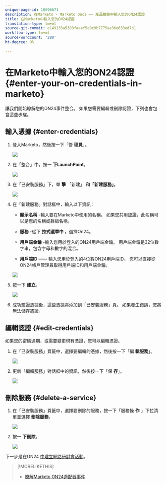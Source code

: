 ```yaml
---
unique-page-id: 10096671
description: 在Marketo - Marketo Docs —— 產品檔案中輸入您的ON24認證
title: 在Marketo中輸入您的ON24認證
translation-type: tm+mt
source-git-commit: e149133a5383faaef5e9c9b7775ae36e633ed7b1
workflow-type: tm+mt
source-wordcount: '280'
ht-degree: 0%

---
```



# 在Marketo中輸入您的ON24認證 {#enter-your-on-credentials-in-marketo}

讓我們開始瞭解您的ON24事件整合。 如果您需要編輯或刪除認證，下列也會包含這些步驟。

## 輸入憑據 {#enter-credentials}

1. 登入Marketo，然後按一下「管 **理員**」。

   ![](assets/admin.png)

1. 在「整合」中，按一 **下LaunchPoint**。

   ![](assets/image2015-12-22-13-3a15-3a38.png)

1. 在「已安裝服務」下，單 **擊** 「新建」 **和「新建服務」**。

   ![](assets/image2015-12-22-13-3a18-3a54.png)

1. 在「新建服務」對話框中，輸入以下資訊：

   * **顯示名稱** -輸入要在Marketo中使用的名稱。 如果您共用認證，此名稱可以是您的名稱或群組名稱。
   * **服務** -從下 **拉式選單中** ，選擇On24。

   * **用戶端金鑰** -輸入您用於登入的ON24用戶端金鑰。 用戶端金鑰是32位數字串，包含字母和數字的混合。
   * **用戶端ID** —— 輸入您用於登入的4位數ON24用戶端ID。 您可以直接從ON24帳戶管理員取得用戶端ID和用戶端金鑰。

   ![](assets/image2015-12-22-13-3a38-3a52.png)

1. 按一下 **建立**。

   ![](assets/image2015-12-22-13-3a28-3a55.png)

1. 成功驗證憑據後，這些憑據將添加到「已安裝服務」頁。 如果發生錯誤，您將無法儲存憑證。

## 編輯認證 {#edit-credentials}

如果您的密碼過期，或需要變更現有憑證，您可以編輯憑證。

1. 在「已安裝服務」頁籤中，選擇要編輯的憑據，然後按一下「編 **輯服務」**。

   ![](assets/six.png)

1. 更新「編輯服務」對話框中的資訊，然後按一下「保 **存**」。

   ![](assets/seven.png)

## 刪除服務 {#delete-a-service}

1. 在「已安裝服務」頁籤中，選擇要刪除的服務，按一下「服務操 **作** 」下拉清單並選擇 **刪除服務**。

   ![](assets/eight.png)

1. 按一 **下刪除**。

   ![](assets/nine.png)

下一步是在ON24 [中建立網路研討會活動](create-your-webinar-event-in-on24.md)。

>[!MORELIKETHIS]
>
>* [瞭解Marketo ON24適配器事件](understanding-marketo-on24-adapter-events.md)

>



